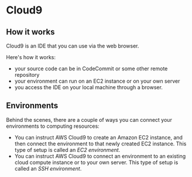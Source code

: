 # Cloud9

## How it works

Cloud9 is an IDE that you can use via the web browser.&#x20;

Here's how it works:

* your source code can be in CodeCommit or some other remote repository
* your environment can run on an EC2 instance or on your own server
* you access the IDE on your local machine through a browser.

## Environments

Behind the scenes, there are a couple of ways you can connect your environments to computing resources:

* You can instruct AWS Cloud9 to create an Amazon EC2 instance, and then connect the environment to that newly created EC2 instance. This type of setup is called an _EC2 environment_.
* You can instruct AWS Cloud9 to connect an environment to an existing cloud compute instance or to your own server. This type of setup is called an _SSH environment_.
